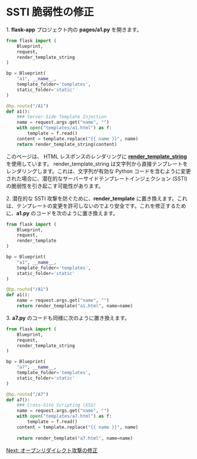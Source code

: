 # SSTI 脆弱性の修正

1\. **flask-app** プロジェクト内の **pages/a1.py** を開きます。

```python
from flask import (
    Blueprint,
    request,
    render_template_string
)

bp = Blueprint(
    "a1", __name__,
    template_folder='templates',
    static_folder='static'
)

@bp.route("/A1")
def a1():
    ### Server-Side Template Injection
    name = request.args.get("name", "")
    with open("templates/a1.html") as f:
        template = f.read()
    content = template.replace("{{ name }}", name)
    return render_template_string(content)
```

このページは、 HTML レスポンスのレンダリングに **[render_template_string](https://flask.palletsprojects.com/en/2.0.x/templating/)** を使用しています。 render_template_string は文字列から直接テンプレートをレンダリングします。これは、文字列が有効な Python コードを含むように変更された場合に、潜在的なサーバーサイドテンプレートインジェクション (SSTI) の脆弱性を引き起こす可能性があります。

2\. 潜在的な SSTI 攻撃を防ぐために、**render_template** に置き換えます。これは、テンプレートの変更を許可しないのでより安全です。これを修正するために、**a1.py** のコードを次のように置き換えます。

```python
from flask import (
    Blueprint,
    request,
    render_template
)

bp = Blueprint(
    "a1", __name__,
    template_folder='templates',
    static_folder='static'
)

@bp.route("/A1")
def a1():
    name = request.args.get("name", "")
    return render_template("a1.html", name=name)
```

3\. **a7.py** のコードも同様に次のように置き換えます。

```python
from flask import (
    Blueprint,
    request,
    render_template_string
)

bp = Blueprint(
    "a7", __name__,
    template_folder='templates',
    static_folder='static'
)

@bp.route("/A7")
def a7():
    ### Cross-Site Scripting (XSS)
    name = request.args.get("name", "")
    with open("templates/a7.html") as f:
        template = f.read()
    content = template.replace("{{ name }}", name)
    
    return render_template("a7.html", name=name)
```

[Next: オープンリダイレクト攻撃の修正](./fix-open-redirect.md)